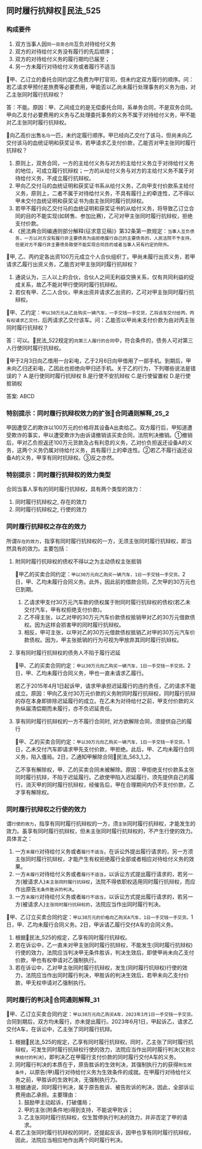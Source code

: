 ## 同时履行抗辩权🚪民法_525

### 构成要件
1. 双方当事人因`同一双务合同`互负对待给付义务
1. 双方的对待给付义务没有履行的先后顺序；
1. 双方的对待给付义务的履行期均已届至；
1. 另一方未履行对待给付义务或者履行不适当


🍐甲、乙订立的委托合同约定乙免费为甲打官司，但未约定双方履行的顺序。问：若乙请求甲预付差旅费等必要费用，甲能否以乙尚未履行处理事务的义务为由，对乙主张同时履行抗辩权？

答：不能。原因：甲、乙间成立的是无偿委托合同，系单务合同，不是双务合同。甲向乙支付必要费用的义务与乙处理委托事务的义务不属于对待给付义务，甲不能对乙主张同时履行抗辩权。


🍐向乙高价出售`名马`一匹，未约定履行顺序。甲已经向乙交付了该马，但尚未向乙交付该马的血统证明和获奖证书，若甲请求乙支付价款，乙能否对甲主张同时履行抗辩权？
1. 原则上，双务合同，一方的主给付义务与对方的主给付义务立于对待给付义务的地位，可成立履行抗辩权；一方的从给付义务与对方的主给付义务不属于对待给付义务，不成立履行抗辩权。
2. 甲向乙交付马的血统证明和获奖证书系从给付义务，乙向甲支付价款系主给付义务，原则上，二者不属于对待给付义务，不具有履行上的牵连性，乙不得以甲未交付血统证明和获奖证书为由主张同时履行抗辩权。
3. 若甲不履行向乙交付马的血统证明和获奖证书的从给付义务，将导致乙订立合同的目的不能实现(如转售、参加比赛)，乙可对甲主张同时履行抗辩权，拒绝支付价款。
4. 《民法典合同编通则部分解释(征求意见稿)》第32条第一款规定：`当事人互负债务，一方以对方没有履行非主要债务为由拒绝履行自己的主要债务的，人民法院不予支持，但是对方不履行非主要债务致使不能实现合同目的或者当事人另有约定的除外。`

🍐甲, 乙、丙约定各出资100万元成立个人合伙组织丁。甲尚未履行出资义务，若甲请求乙履行出资义务，乙能否对甲主张同时履行抗辩权？
1. 通说认为，三人以上的合伙，合伙人之间无利益交换关系，仅有共同利益的促成关系，故乙不能对甲行使同时履行抗辩权。
2. 若仅有甲、乙二人合伙，甲未出资并请求乙出资的，乙可对甲主张同时履行抗辩权。

🍐甲、乙约定：`甲以30万元从乙处购买一辆汽车，一手交钱一手交货，乙将该车交付给丙，丙有权请求乙交付。`后丙请求乙交付该车。问：乙能否以甲尚未支付价款为由对丙主张同时履行抗辩权？

答：可以。🚪民法_522规定的`向第三人履行的合同`中，符合条件的，债务人可对第三人行使同时履行抗辩权。

🍐甲于2月3日向乙借用一台彩电，乙于2月6日向甲借用了一部手机。到期后，甲未向乙归还彩电，乙因此也拒绝向甲归还手机。关于乙的行为，下列哪些说法是错误的？
A.是行使同时履行抗辩权
B.是行使不安抗辩权
C.是行使留置权
D.是行使抵销权

答案: ABCD


### 特别提示：同时履行抗辩权效力的扩张🚪合同通则解释_25_2


甲因遭受乙的欺诈以100万元的价格将其设备A出卖给乙。双方履行后，甲知道遭受欺诈的事实，甲以遭受欺诈为由诉请撤销该买卖合同，法院判决撤销。①撤销后，甲对乙负担返还100万元货款及占有利息的义务，乙对价负担返还设备A的义务，这两个义务仍属对待给付义务，具有履行上的牵连性。②若乙不履行返还设备A的义务，甲享有同时抗辩权。③反之亦然。

### 特别提示：同时履行抗辩权的效力类型
合同当事人享有的同时履行抗辩权，具有两个类型的效力：
1. 同时履行抗辩权之, 存在的效力
2. 同时履行抗辩权之, 行使的效力



### 同时履行抗辩权之存在的效力
所谓`存在的效力`，指享有同时履行抗辩权的一方，无须主张同时履行抗辩权，即当然具有的效力。主要包括：

1. 附同时履行抗辩权的债权不得以之为主动债权主张抵销

    🍐甲乙的买卖合同约定：`甲以30万元向乙购买一辆汽车，1日一手交钱一手交货。`2日，甲、乙均未履行合同义务。此外，因此前的借款合同，乙欠甲的30万元也已到期。
    1. 乙请求甲支付30万元汽车款的债权属于附同时履行抗辩权的债权(若乙未交付汽车，甲有权拒绝支付价款)。
    2. 乙不得主张，以乙对甲的30万元汽车价款债权抵销甲对乙的30万元借款债权。因为这样会损害甲的同时履行抗辩权。
    3. 相反，甲可主张，以甲对乙的30万元借款债权抵销乙对甲的30万元汽车价款债权。因为，甲主张抵销的行为可视为甲放弃其同时履行抗辩权。

2. 享有同时履行抗辩权的债务人不陷于履行迟延

    🍐甲、乙的买卖合同约定：`甲以30万元向乙购买一辆汽车，1日一手交钱一手交货。`2日，甲、乙均未履行合同义务，甲也一直未请求乙履行。
    
    若乙于2015年4月1日起诉甲，请求甲承担迟延履行的违约责任，乙的请求不能成立。原因：甲向乙支付30万元价款的义务附同时履行抗辩权，同时履行抗辩的存在本身即排除迟延履行的成立。在乙未为对待给付之前，甲支付价款的义务纵届清偿期而未履行，亦不负迟延责任。

3. 享有同时履行抗辩权的一方不履行合同时, 对方欲解除合同，须提供自己的履行

    🍐甲、乙的买卖合同约定：`甲以30万元向乙购买一辆汽车，1日一手交钱一手交货。`1日，乙未交付汽车即请求甲先支付价款，甲拒绝。此后，甲、乙均未履行合同义务，陷入僵局。2日，乙通知甲解除合同🚪民法_563_1_2。
   
   乙不享有解除权，甲、乙的买卖合同未被解除。原因：甲拒绝支付价款系主张同时履行抗辩，不陷于迟延履行。乙欲使甲陷入迟延履行，须先提供自己的履行，消灭甲的同时履行抗辩权，经催告后，甲在合理期间内仍不支付价款，乙才享有解除权。



### 同时履行抗辩权之行使的效力

谓`行使的效力`，指享有同时履行抗辩权的一方，须`主张`同时履行抗辩权，才能发生的效力。虽享有同时履行抗辩权，但未主张同时履行抗辩权的，不产生行使的效力。具体言之：

1. 一方`未履行`对待给付义务或者`履行不适当`，在诉讼外提出履行请求的，另一方须主张同时履行抗辩权，才能产生有权拒绝履行全部或者相应对待给付义务的效果。
2. 一方`未履行`对待给付义务或者`履行不适当`，以诉讼方式提出履行请求的，若另一方(被请求人)`未主张同时履行抗辩权`，法院不得依职权适用同时履行抗辩权，而应作出原告`无条件胜诉的判决`。
3. 一方`未履行`对待给付义务或者`履行不适当`，以诉讼方式提出履行请求的，若另一方(被请求人)`主张同时履行抗辩权的`，法院应当作出同时履行判决。

🍐甲、乙订立买卖合同约定：`甲以30万元的价格向乙购买A汽车，1日一手交钱一手交货。`1日，甲、乙均未履行合同义务。2日，甲诉请乙履行交付A车的合同义务。
1. 根据🚪民法_525的规定，乙享有同时履行抗辩权。
2. 若在诉讼中，乙一直未对甲主张同时履行抗辩权，不能发生(同时履行抗辩权)行使的效力，法院应当判决甲无条件胜诉，判决生效后，即使甲尚未向乙支付价款，甲也有权申请对乙强制执行。
3. 若在诉讼中，乙对甲主张同时履行抗辩权，发生(同时履行抗辩权)行使的效力，法院应当作出同时履行判决，甲胜诉的判决生效后，若甲未向乙支付价款，甲无权申请对乙强制执行。


### 同时履行的判决🚪合同通则解释_31


🍐甲、乙订立买卖合同约定：`甲以30万元向乙购买A车，2023年3月1日一手交钱一手交货。`合同到期后，双方均未履行，亦未提出履行。2023年6月1日，甲起诉乙，请求乙交付A车，在诉讼中，乙主张了同时履行抗辩。

1. 根据🚪民法_525的规定，乙享有同时履行抗辩权。同时，乙主张了同时履行抗辩权，可发生同时履行抗辩权行使的效力，法院应当作出同时履行判决(又称`交换给付的判决`)，即判决乙在甲履行支付价款的同时履行交付A车的义务。
2. 同时履行判决的本质在于，原告胜诉的生效判决，其强制执行力的获得`附生效条件`，以原告(甲)履行对待给付义务为生效条件的成就。在甲履行对待给付义务之前，甲胜诉的生效判决，无强制执行力。
3. 根据通说，同时履行判决，属于原告胜诉、被告败诉的判决，因此，全部诉讼费用由乙承担。主要理由：
    1. 鼓励甲主动起诉，打破僵局；
    2. 甲的主张(附条件地)得到支持，不能说甲败诉；
    3. 乙主张同时履行抗辩权，仅生暂停执行判决的效力，并非否定了甲的请求。
4. 若乙主张同时履行抗辩权的同时，还提起反诉，因甲也享有同时履行抗辩权，因此，法院应当相应地作出两个同时履行判决。